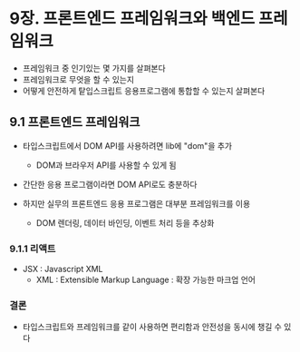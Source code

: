 # 9장. 프론트엔드 프레임워크와 백엔드 프레임워크

- 프레임워크 중 인기있는 몇 가지를 살펴본다
- 프레임워크로 무엇을 할 수 있는지
- 어떻게 안전하게 탙입스크립트 응용프로그램에 통합할 수 있는지 살펴본다

## 9.1 프론트엔드 프레임워크

- 타입스크립트에서 DOM API를 사용하려면 lib에 "dom"을 추가
  - DOM과 브라우저 API를 사용할 수 있게 됨

- 간단한 응용 프로그램이라면 DOM API로도 충분하다
- 하지만 실무의 프론트엔드 응용 프로그램은 대부분 프레임워크를 이용
  - DOM 렌더링, 데이터 바인딩, 이벤트 처리 등을 추상화

### 9.1.1 리액트

- JSX : Javascript XML
  - XML : Extensible Markup Language : 확장 가능한 마크업 언어

### 결론
- 타입스크립트와 프레임워크를 같이 사용하면 편리함과 안전성을 동시에 챙길 수 있다
